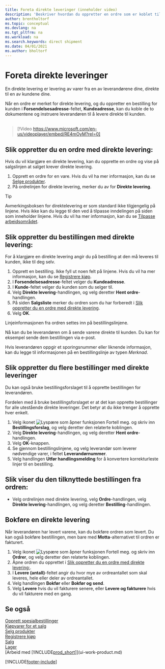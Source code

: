 ```yaml
---
title: Foreta direkte leveringer (inneholder video)
description: 'Beskriver hvordan du oppretter en ordre som er koblet til en bestilling, for å sikre levering direkte fra leverandøren til kunden.'
author: brentholtorf
ms.topic: conceptual
ms.devlang: na
ms.tgt_pltfrm: na
ms.workload: na
ms.search.keywords: direct shipment
ms.date: 04/01/2021
ms.author: bholtorf
---
```

# <a name="make-drop-shipments"></a>Foreta direkte leveringer

En direkte levering er levering av varer fra en av leverandørene dine, direkte til en av kundene dine.

Når en ordre er merket for direkte levering, og du oppretter en bestilling for kunden i **Forsendelsesadresse**-feltet, **Kundeadresse**, kan du koble de to dokumentene og instruere leverandøren til å levere direkte til kunden.
<br><br>  
  
> [!Video https://www.microsoft.com/en-us/videoplayer/embed/RE4mOyM?rel=0]

## <a name="to-create-a-sales-order-for-drop-shipment"></a>Slik oppretter du en ordre med direkte levering:

Hvis du vil klargjøre en direkte levering, kan du opprette en ordre og vise på salgslinjen at salget krever direkte levering.

1. Opprett en ordre for en vare. Hvis du vil ha mer informasjon, kan du se [Selge produkter](sales-how-sell-products.md).
2. På ordrelinjen for direkte levering, merker du av for **Direkte levering**. 

> [!TIP]
> Avmerkingsboksen for direktelevering er som standard ikke tilgjengelig på linjene. Hvis ikke kan du legge til den ved å tilpasse inndelingen på siden som inneholder linjene. Hvis du vil ha mer informasjon, kan du se [Tilpasse arbeidsområdet](ui-personalization-user.md).

## <a name="to-create-the-purchase-order-for-drop-shipment"></a>Slik oppretter du bestillingen med direkte levering:

For å klargjøre en direkte levering angir du på bestilling at den må leveres til kunden, ikke til deg selv.

1. Opprett en bestilling. Ikke fyll ut noen felt på linjene. Hvis du vil ha mer informasjon, kan du se [Registrere kjøp](purchasing-how-record-purchases.md).
2. I **Forsendelsesadresse**-feltet velger du **Kundeadresse**.
3. I **Kunde**-feltet velger du kunden som du selger til.
4. Velg **Direkte levering**-handlingen, og velg deretter **Hent ordre**-handlingen.
5. På siden **Salgsliste** merker du ordren som du har forberedt i [Slik oppretter du en ordre med direkte levering](#to-create-a-sales-order-for-drop-shipment).
6. Velg **OK**.

Linjeinformasjonen fra ordren settes inn på bestillingslinjene.

Nå kan du be leverandøren om å sende varene direkte til kunden. Du kan for eksempel sende dem bestillingen via e-post. 

Hvis leverandøren oppgir et sporingsnummer eller liknende informasjon, kan du legge til informasjonen på en bestillingslinje av typen *Merknad*.  

## <a name="to-create-multiple-purchase-orders-for-drop-shipments"></a>Slik oppretter du flere bestillinger med direkte leveringer

Du kan også bruke bestillingsforslaget til å opprette bestillingen for leverandøren. 

Fordelen med å bruke bestillingsforslaget er at det kan opprette bestillinger for alle utestående direkte leveringer. Det betyr at du ikke trenger å opprette hver enkelt.

1. Velg ikonet ![Lyspære som åpner funksjonen Fortell meg.](media/ui-search/search_small.png "Fortell hva du vil gjøre") og skriv inn **Bestillingsforslag**, og velg deretter den relaterte koblingen.
2. Velg **Direkte levering**-handlingen, og velg deretter **Hent ordre**-handlingen.
3. Velg **OK**-knappen.
4. Se gjennom bestillingslinjene, og velg leverandør som leverer nødvendige varer, i feltet **Leverandørnummer**. 
5. Velg handlingen **Utfør handlingsmelding** for å konvertere korrekturleste linjer til en bestilling.

## <a name="to-view-the-linked-purchase-order-from-the-sales-order"></a>Slik viser du den tilknyttede bestillingen fra ordren:

* Velg ordrelinjen med direkte levering, velg **Ordre**-handlingen, velg **Direkte levering**-handlingen, og velg deretter **Bestilling**-handlingen.

## <a name="to-post-a-drop-shipment"></a>Bokføre en direkte levering

Når leverandøren har levert varene, kan du bokføre ordren som levert. Du kan også bokføre bestillingen, men bare med **Motta**-alternativet til ordren er fakturert.

1. Velg ikonet ![Lyspære som åpner funksjonen Fortell meg.](media/ui-search/search_small.png "Fortell hva du vil gjøre") og skriv inn **Ordrer**, og velg deretter den relaterte koblingen.
2. Åpne ordren du opprettet i [Slik oppretter du en ordre med direkte levering:](#to-create-a-sales-order-for-drop-shipment).
3. I **Levere (antall)**-feltet angir du hvor mye av ordreantallet som skal leveres, hele eller deler av ordreantallet.
4. Velg handlingen **Bokfør** eller **Bokfør og send**.
5. Velg **Levere** hvis du vil fakturere senere, eller **Levere og fakturere** hvis du vil fakturere med en gang.

## <a name="see-also"></a>Se også

[Opprett spesialbestillinger](sales-how-to-create-special-orders.md)  
[Kjøpvarer for et salg](purchasing-how-purchase-products-sale.md)  
[Selg produkter](sales-how-sell-products.md)  
[Registrere kjøp](purchasing-how-record-purchases.md)  
[Salg](sales-manage-sales.md)  
[Lager](inventory-manage-inventory.md)  
[Arbeid med [!INCLUDE[prod_short](includes/prod_short.md)]](ui-work-product.md)


[!INCLUDE[footer-include](includes/footer-banner.md)]
